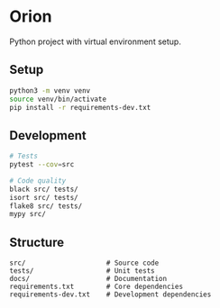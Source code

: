 # Orion

Python project with virtual environment setup.

## Setup

```bash
python3 -m venv venv
source venv/bin/activate
pip install -r requirements-dev.txt
```

## Development

```bash
# Tests
pytest --cov=src

# Code quality
black src/ tests/
isort src/ tests/
flake8 src/ tests/
mypy src/
```

## Structure

```
src/                    # Source code
tests/                  # Unit tests
docs/                   # Documentation
requirements.txt        # Core dependencies
requirements-dev.txt    # Development dependencies
```